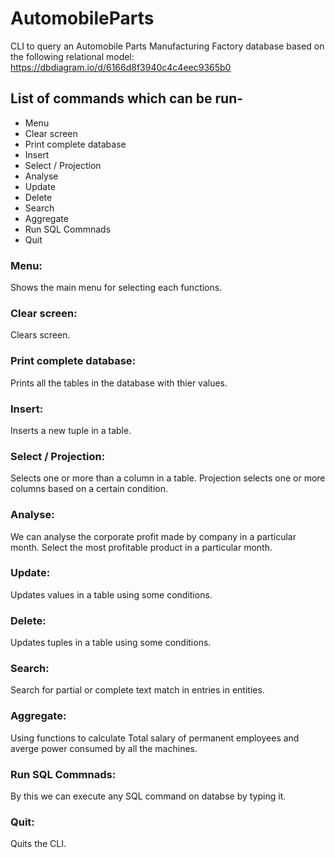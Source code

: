 # AutomobileParts
CLI to query an Automobile Parts Manufacturing Factory database based on the following relational model:
https://dbdiagram.io/d/6166d8f3940c4c4eec9365b0

## List of commands which can be run-
* Menu
* Clear screen
* Print complete database
* Insert 
* Select / Projection
* Analyse
* Update
* Delete
* Search
* Aggregate
* Run SQL Commnads
* Quit


### Menu:
Shows the main menu for selecting each functions.

### Clear screen:
Clears screen.

### Print complete database:
Prints all the tables in the database with thier values.

### Insert:
Inserts a new tuple in a table.

### Select / Projection:
Selects one or more than a column in a table. Projection selects one or more columns based on a certain condition.

### Analyse:
We can analyse the corporate profit made by company in a particular month.
Select the most profitable product in a particular month.

### Update:
Updates values in a table using some conditions.

### Delete:
Updates tuples in a table using some conditions.

### Search:
Search for partial or complete text match in entries in entities.

### Aggregate:
Using functions to calculate Total salary of permanent employees and averge power consumed by all the machines.

### Run SQL Commnads:
By this we can execute any SQL command on databse by typing it.

### Quit:
Quits the CLI.
